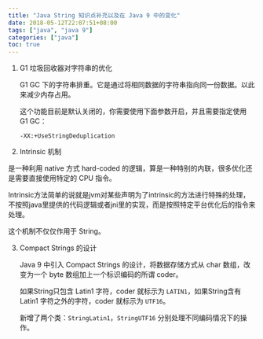 ```yaml
---
title: "Java String 知识点补充以及在 Java 9 中的变化"
date: 2018-05-12T22:07:51+08:00
tags: ["java", "java 9"]
categories: ["java"]
toc: true
---
```



1. G1 垃圾回收器对字符串的优化

   G1 GC 下的字符串排重。它是通过将相同数据的字符串指向同一份数据。以此来减少内存占用。

   这个功能目前是默认关闭的，你需要使用下面参数开启，并且需要指定使用 G1 GC：

   ```
   -XX:+UseStringDeduplication
   ```

2.  Intrinsic 机制

   是一种利用 native 方式 hard-coded 的逻辑，算是一种特别的内联，很多优化还是需要直接使用特定的 CPU 指令。

   Intrinsic方法简单的说就是jvm对某些声明为了intrinsic的方法进行特殊的处理，不按照java里提供的代码逻辑或者jni里的实现，而是按照特定平台优化后的指令来处理。

   这个机制不仅仅作用于 String。

3. Compact Strings 的设计

   Java 9 中引入 Compact Strings 的设计，将数据存储方式从 char 数组，改变为一个 byte 数组加上一个标识编码的所谓 coder。

   如果String只包含 Latin1 字符，coder 就标示为 `LATIN1`，如果String含有  Latin1 字符之外的字符，coder 就标示为 `UTF16`。

   新增了两个类：`StringLatin1`，`StringUTF16` 分别处理不同编码情况下的操作。